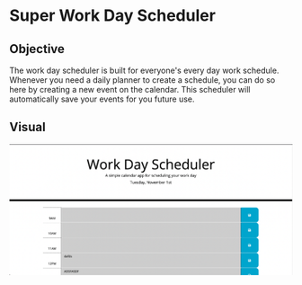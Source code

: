 # Super Work Day Scheduler

## Objective
The work day scheduler is built for everyone's every day work schedule. Whenever you need a daily planner to create a schedule, you can do so here by creating a new event on the calendar. This scheduler will automatically save your events for you future use. 

## Visual
<img src = https://github.com/hannahsykim/super-scheduler/blob/813bdfb2f63e2281c19e5fa9381e96beac894bff/Assets/Screen%20Shot%202022-11-01%20at%206.41.19%20PM.png />
